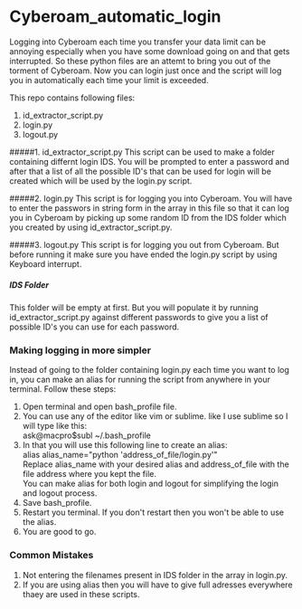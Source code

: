 # Cyberoam_automatic_login

Logging into Cyberoam each time you transfer your data limit can be annoying especially when you have some download going on and that gets interrupted. So these python files are an attemt to bring you out of the torment of Cyberoam. Now you can login just once and the script will log you in automatically each time your limit is exceeded.

This repo contains following files: <br />
1. id_extractor_script.py <br />
2. login.py <br />
3. logout.py

#####1. id_extractor_script.py
This script can be used to make a folder containing differnt login IDS. You will be prompted to enter a password and after that a list of all the possible ID's that can be used for login will be created which will be used by the login.py script.

#####2. login.py
This script is for logging you into Cyberoam. You will have to enter the passwors in string form in the array in this file so that it can log you in Cyberoam by picking up some random ID from the IDS folder which you created by using id_extractor_script.py.

#####3. logout.py
This script is for logging you out from Cyberoam. But before running it make sure you have ended the login.py script by using Keyboard interrupt.

##### IDS Folder
This folder will be empty at first. But you will populate it by running id_extractor_script.py against different passwords to give you a list of possible ID's you can use for each password.


### Making logging in more simpler
Instead of going to the folder containing login.py each time you want to log in, you can make an alias for running the script from anywhere in your terminal. Follow these steps: <br />
1. Open terminal and open bash_profile file.<br />
2. You can use any of the editor like vim or sublime. like I use sublime so I will type like this:<br />
ask@macpro$subl ~/.bash_profile <br />
3. In that you will use this following line to create an alias:<br />
alias alias_name="python 'address_of_file/login.py'"<br />
Replace alias_name with your desired alias and address_of_file with the file address where you kept the file.<br />
You can make alias for both login and logout for simplifying the login and logout process.
4. Save bash_profile.
5. Restart you terminal. If you don't restart then you won't be able to use the alias.<br />
6. You are good to go.<br />

### Common Mistakes
1. Not entering the filenames present in IDS folder in the array in login.py.<br />
2. If you are using alias then you will have to give full adresses everywhere thaey are used in these scripts.<br />
